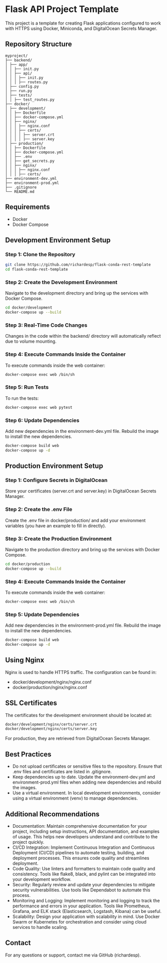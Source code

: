 # Flask API Project Template

This project is a template for creating Flask applications configured to work with HTTPS using Docker, Miniconda, and DigitalOcean Secrets Manager.

## Repository Structure

```
myproject/
├── backend/
│ ├── app/
│ │ ├── init.py
│ │ ├── api/
│ │ │ ├── init.py
│ │ │ ├── routes.py
│ ├── config.py
│ ├── run.py
│ ├── tests/
│ │ ├── test_routes.py
├── docker/
│ ├── development/
│ │ ├── Dockerfile
│ │ ├── docker-compose.yml
│ │ ├── nginx/
│ │ │ ├── nginx.conf
│ │ │ ├── certs/
│ │ │ │ ├── server.crt
│ │ │ │ ├── server.key
│ ├── production/
│ │ ├── Dockerfile
│ │ ├── docker-compose.yml
│ │ ├── .env
│ │ ├── get_secrets.py
│ │ ├── nginx/
│ │ │ ├── nginx.conf
│ │ │ ├── certs/
├── environment-dev.yml
├── environment-prod.yml
├── .gitignore
└── README.md
```


## Requirements

- Docker
- Docker Compose

## Development Environment Setup

### Step 1: Clone the Repository

```bash
git clone https://github.com/richardesp/flask-conda-rest-template
cd flask-conda-rest-template
```

### Step 2: Create the Development Environment

Navigate to the development directory and bring up the services with Docker Compose.

```bash
cd docker/development
docker-compose up --build
```

### Step 3: Real-Time Code Changes

Changes in the code within the backend/ directory will automatically reflect due to volume mounting.

### Step 4: Execute Commands Inside the Container

To execute commands inside the web container:

```bash
docker-compose exec web /bin/sh
```

### Step 5: Run Tests

To run the tests:

```bash
docker-compose exec web pytest
```

### Step 6: Update Dependencies

Add new dependencies in the environment-dev.yml file.
Rebuild the image to install the new dependencies.

```bash
docker-compose build web
docker-compose up -d
```

## Production Environment Setup

### Step 1: Configure Secrets in DigitalOcean

Store your certificates (server.crt and server.key) in DigitalOcean Secrets Manager.

### Step 2: Create the .env File

Create the .env file in docker/production/ and add your environment variables (you have an example to fill in directly).

### Step 3: Create the Production Environment

Navigate to the production directory and bring up the services with Docker Compose.

```bash
cd docker/production
docker-compose up --build
```

### Step 4: Execute Commands Inside the Container

To execute commands inside the web container:

```bash
docker-compose exec web /bin/sh
```

### Step 5: Update Dependencies

Add new dependencies in the environment-prod.yml file.
Rebuild the image to install the new dependencies.

```bash
docker-compose build web
docker-compose up -d
```

## Using Nginx

Nginx is used to handle HTTPS traffic. The configuration can be found in:

- docker/development/nginx/nginx.conf
- docker/production/nginx/nginx.conf

## SSL Certificates

The certificates for the development environment should be located at:

```bash
docker/development/nginx/certs/server.crt
docker/development/nginx/certs/server.key
```

For production, they are retrieved from DigitalOcean Secrets Manager.

## Best Practices

- Do not upload certificates or sensitive files to the repository. Ensure that .env files and certificates are listed in .gitignore.
- Keep dependencies up to date. Update the environment-dev.yml and environment-prod.yml files when adding new dependencies and rebuild the images.
- Use a virtual environment. In local development environments, consider using a virtual environment (venv) to manage dependencies.

## Additional Recommendations

- Documentation: Maintain comprehensive documentation for your project, including setup instructions, API documentation, and examples of usage. This helps new developers understand and contribute to the project quickly.
- CI/CD Integration: Implement Continuous Integration and Continuous Deployment (CI/CD) pipelines to automate testing, building, and deployment processes. This ensures code quality and streamlines deployment.
- Code Quality: Use linters and formatters to maintain code quality and consistency. Tools like flake8, black, and pylint can be integrated into your development workflow.
- Security: Regularly review and update your dependencies to mitigate security vulnerabilities. Use tools like Dependabot to automate this process.
- Monitoring and Logging: Implement monitoring and logging to track the performance and errors in your application. Tools like Prometheus, Grafana, and ELK stack (Elasticsearch, Logstash, Kibana) can be useful.
- Scalability: Design your application with scalability in mind. Use Docker Swarm or Kubernetes for orchestration and consider using cloud services to handle scaling.

## Contact

For any questions or support, contact me via GitHub (richardesp).

